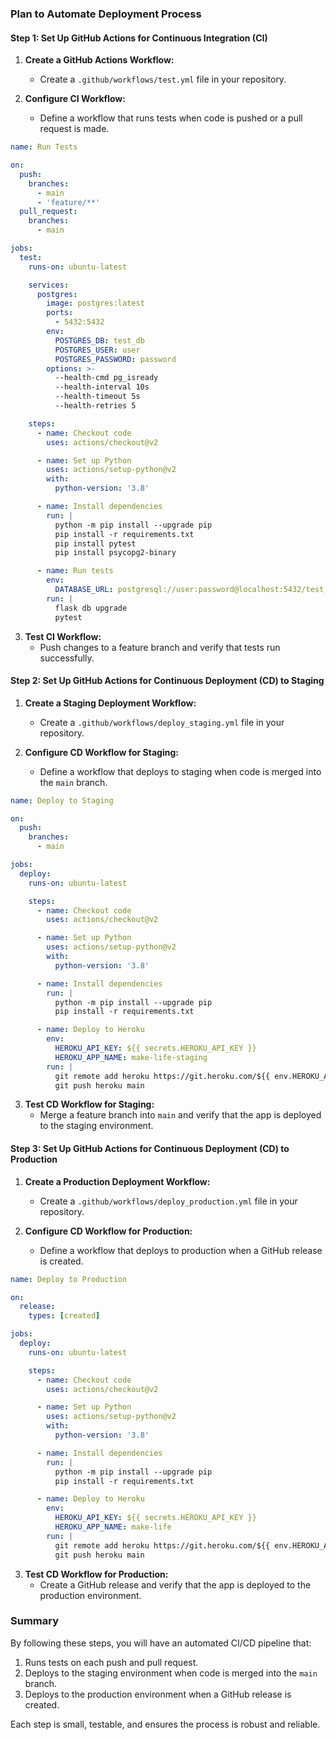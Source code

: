
### Plan to Automate Deployment Process

#### Step 1: Set Up GitHub Actions for Continuous Integration (CI)

1. **Create a GitHub Actions Workflow:**
   - Create a `.github/workflows/test.yml` file in your repository.

2. **Configure CI Workflow:**
   - Define a workflow that runs tests when code is pushed or a pull request is made.

```yaml
name: Run Tests

on:
  push:
    branches:
      - main
      - 'feature/**'
  pull_request:
    branches:
      - main

jobs:
  test:
    runs-on: ubuntu-latest

    services:
      postgres:
        image: postgres:latest
        ports:
          - 5432:5432
        env:
          POSTGRES_DB: test_db
          POSTGRES_USER: user
          POSTGRES_PASSWORD: password
        options: >-
          --health-cmd pg_isready
          --health-interval 10s
          --health-timeout 5s
          --health-retries 5

    steps:
      - name: Checkout code
        uses: actions/checkout@v2

      - name: Set up Python
        uses: actions/setup-python@v2
        with:
          python-version: '3.8'

      - name: Install dependencies
        run: |
          python -m pip install --upgrade pip
          pip install -r requirements.txt
          pip install pytest
          pip install psycopg2-binary

      - name: Run tests
        env:
          DATABASE_URL: postgresql://user:password@localhost:5432/test_db
        run: |
          flask db upgrade
          pytest
```

3. **Test CI Workflow:**
   - Push changes to a feature branch and verify that tests run successfully.

#### Step 2: Set Up GitHub Actions for Continuous Deployment (CD) to Staging

1. **Create a Staging Deployment Workflow:**
   - Create a `.github/workflows/deploy_staging.yml` file in your repository.

2. **Configure CD Workflow for Staging:**
   - Define a workflow that deploys to staging when code is merged into the `main` branch.

```yaml
name: Deploy to Staging

on:
  push:
    branches:
      - main

jobs:
  deploy:
    runs-on: ubuntu-latest

    steps:
      - name: Checkout code
        uses: actions/checkout@v2

      - name: Set up Python
        uses: actions/setup-python@v2
        with:
          python-version: '3.8'

      - name: Install dependencies
        run: |
          python -m pip install --upgrade pip
          pip install -r requirements.txt

      - name: Deploy to Heroku
        env:
          HEROKU_API_KEY: ${{ secrets.HEROKU_API_KEY }}
          HEROKU_APP_NAME: make-life-staging
        run: |
          git remote add heroku https://git.heroku.com/${{ env.HEROKU_APP_NAME }}.git
          git push heroku main
```

3. **Test CD Workflow for Staging:**
   - Merge a feature branch into `main` and verify that the app is deployed to the staging environment.

#### Step 3: Set Up GitHub Actions for Continuous Deployment (CD) to Production

1. **Create a Production Deployment Workflow:**
   - Create a `.github/workflows/deploy_production.yml` file in your repository.

2. **Configure CD Workflow for Production:**
   - Define a workflow that deploys to production when a GitHub release is created.

```yaml
name: Deploy to Production

on:
  release:
    types: [created]

jobs:
  deploy:
    runs-on: ubuntu-latest

    steps:
      - name: Checkout code
        uses: actions/checkout@v2

      - name: Set up Python
        uses: actions/setup-python@v2
        with:
          python-version: '3.8'

      - name: Install dependencies
        run: |
          python -m pip install --upgrade pip
          pip install -r requirements.txt

      - name: Deploy to Heroku
        env:
          HEROKU_API_KEY: ${{ secrets.HEROKU_API_KEY }}
          HEROKU_APP_NAME: make-life
        run: |
          git remote add heroku https://git.heroku.com/${{ env.HEROKU_APP_NAME }}.git
          git push heroku main
```

3. **Test CD Workflow for Production:**
   - Create a GitHub release and verify that the app is deployed to the production environment.

### Summary

By following these steps, you will have an automated CI/CD pipeline that:

1. Runs tests on each push and pull request.
2. Deploys to the staging environment when code is merged into the `main` branch.
3. Deploys to the production environment when a GitHub release is created.

Each step is small, testable, and ensures the process is robust and reliable.